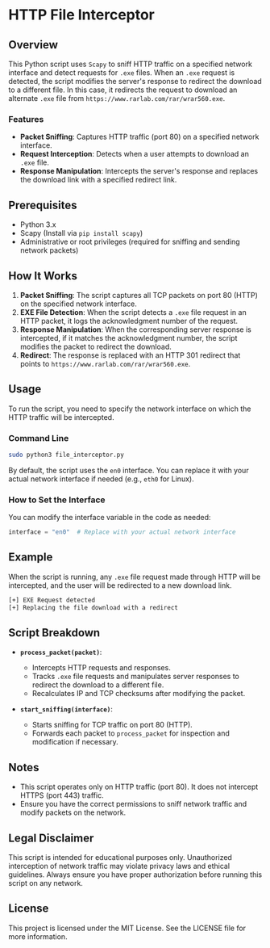 # HTTP File Interceptor

## Overview

This Python script uses `Scapy` to sniff HTTP traffic on a specified network interface and detect requests for `.exe` files. When an `.exe` request is detected, the script modifies the server's response to redirect the download to a different file. In this case, it redirects the request to download an alternate `.exe` file from `https://www.rarlab.com/rar/wrar560.exe`.

### Features

- **Packet Sniffing**: Captures HTTP traffic (port 80) on a specified network interface.
- **Request Interception**: Detects when a user attempts to download an `.exe` file.
- **Response Manipulation**: Intercepts the server's response and replaces the download link with a specified redirect link.

## Prerequisites

- Python 3.x
- Scapy (Install via `pip install scapy`)
- Administrative or root privileges (required for sniffing and sending network packets)

## How It Works

1. **Packet Sniffing**: The script captures all TCP packets on port 80 (HTTP) on the specified network interface.
2. **EXE File Detection**: When the script detects a `.exe` file request in an HTTP packet, it logs the acknowledgment number of the request.
3. **Response Manipulation**: When the corresponding server response is intercepted, if it matches the acknowledgment number, the script modifies the packet to redirect the download.
4. **Redirect**: The response is replaced with an HTTP 301 redirect that points to `https://www.rarlab.com/rar/wrar560.exe`.

## Usage

To run the script, you need to specify the network interface on which the HTTP traffic will be intercepted.

### Command Line

```bash
sudo python3 file_interceptor.py
```

By default, the script uses the `en0` interface. You can replace it with your actual network interface if needed (e.g., `eth0` for Linux).

### How to Set the Interface

You can modify the interface variable in the code as needed:

```python
interface = "en0"  # Replace with your actual network interface
```

## Example

When the script is running, any `.exe` file request made through HTTP will be intercepted, and the user will be redirected to a new download link.

```bash
[+] EXE Request detected
[+] Replacing the file download with a redirect
```

## Script Breakdown

- **`process_packet(packet)`**:
  - Intercepts HTTP requests and responses.
  - Tracks `.exe` file requests and manipulates server responses to redirect the download to a different file.
  - Recalculates IP and TCP checksums after modifying the packet.
  
- **`start_sniffing(interface)`**:
  - Starts sniffing for TCP traffic on port 80 (HTTP).
  - Forwards each packet to `process_packet` for inspection and modification if necessary.

## Notes

- This script operates only on HTTP traffic (port 80). It does not intercept HTTPS (port 443) traffic.
- Ensure you have the correct permissions to sniff network traffic and modify packets on the network.

## Legal Disclaimer

This script is intended for educational purposes only. Unauthorized interception of network traffic may violate privacy laws and ethical guidelines. Always ensure you have proper authorization before running this script on any network.

## License

This project is licensed under the MIT License. See the LICENSE file for more information.
